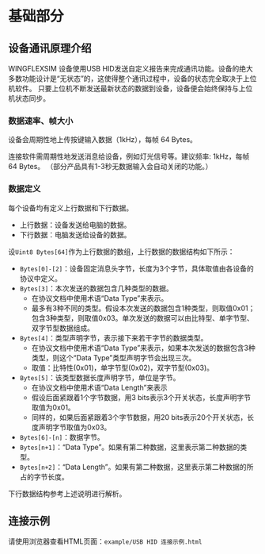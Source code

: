 # 基础部分

## 设备通讯原理介绍

WINGFLEXSIM 设备使用USB HID发送自定义报告来完成通讯功能。设备的绝大多数功能设计是“无状态”的，这使得整个通讯过程中，设备的状态完全取决于上位机软件。
只要上位机不断发送最新状态的数据到设备，设备便会始终保持与上位机状态同步。

### 数据速率、帧大小

设备会周期性地上传按键输入数据（1kHz），每帧 64 Bytes。

连接软件需周期性地发送消息给设备，例如灯光信号等。建议频率: 1kHz，每帧 64 Bytes。 （部分产品具有1-3秒无数据输入会自动关闭的功能。）

### 数据定义

每个设备均有定义上行数据和下行数据。

- 上行数据：设备发送给电脑的数据。
- 下行数据：电脑发送给设备的数据。

设`Uint8 Bytes[64]`作为上行数据的数组，上行数据的数据结构如下所示：

- `Bytes[0]-[2]`：设备固定消息头字节，长度为3个字节，具体取值由各设备的协议中定义。
- `Bytes[3]`：本次发送的数据包含几种类型的数据。
  - 在协议文档中使用术语“Data Type”来表示。
  - 最多有3种不同的类型。假设本次发送的数据包含1种类型，则取值0x01；包含3种类型，则取值0x03。单次发送的数据可以由比特型、单字节型、双字节型数据组成。
- `Bytes[4]`：类型声明字节，表示接下来若干字节的数据类型。
  - 在协议文档中使用术语“Data Type”来表示，如果本次发送的数据包含3种类型，则这个“Data Type”类型声明字节会出现三次。
  - 取值：比特性(0x01)，单字节型(0x02)，双字节型(0x03)。
- `Bytes[5]`：该类型数据长度声明字节，单位是字节。
  - 在协议文档中使用术语“Data Length”来表示
  - 假设后面紧跟着1个字节数据，用3 bits表示3个开关状态，长度声明字节取值为0x01。
  - 同样的，如果后面紧跟着3个字节数据，用20 bits表示20个开关状态，长度声明字节取值为0x03。
- `Bytes[6]-[n]`：数据字节。
- `Bytes[n+1]`：“Data Type”。如果有第二种数据，这里表示第二种数据的类型。
- `Bytes[n+2]`：“Data Length”。如果有第二种数据，这里表示第二种数据的所占的字节长度。

下行数据结构参考上述说明进行解析。

## 连接示例

请使用浏览器查看HTML页面：`example/USB HID 连接示例.html`